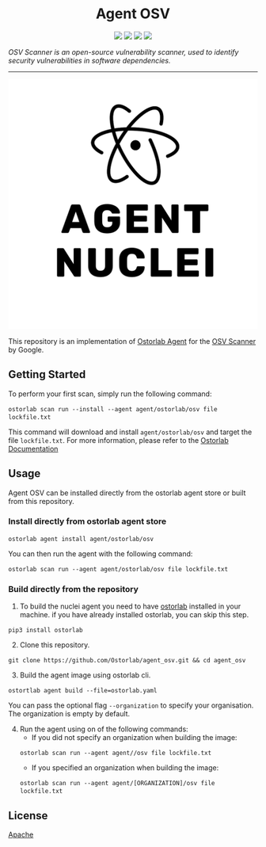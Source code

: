 <h1 align="center">Agent OSV</h1>

<p align="center">
<img src="https://img.shields.io/badge/License-Apache_2.0-brightgreen.svg">
<img src="https://img.shields.io/github/languages/top/ostorlab/agent_osv">
<img src="https://img.shields.io/github/stars/ostorlab/agent_osv">
<img src="https://img.shields.io/badge/PRs-welcome-brightgreen.svg">
</p>

_OSV Scanner is an open-source vulnerability scanner, used to identify security vulnerabilities in software dependencies._

---

<p align="center">
<img src="https://github.com/Ostorlab/agent_nuclei/blob/main/images/logo.png" alt="agent-nuclei" />
</p>

This repository is an implementation of [Ostorlab Agent](https://pypi.org/project/ostorlab/) for the [OSV Scanner](https://github.com/google/osv-scanner) by Google.

## Getting Started
To perform your first scan, simply run the following command:
```shell
ostorlab scan run --install --agent agent/ostorlab/osv file lockfile.txt
```

This command will download and install `agent/ostorlab/osv` and target the file `lockfile.txt`.
For more information, please refer to the [Ostorlab Documentation](https://github.com/Ostorlab/ostorlab/blob/main/README.md)


## Usage

Agent OSV can be installed directly from the ostorlab agent store or built from this repository.

 ### Install directly from ostorlab agent store

 ```shell
 ostorlab agent install agent/ostorlab/osv
 ```

You can then run the agent with the following command:
```shell
ostorlab scan run --agent agent/ostorlab/osv file lockfile.txt
```


### Build directly from the repository

 1. To build the nuclei agent you need to have [ostorlab](https://pypi.org/project/ostorlab/) installed in your machine.  if you have already installed ostorlab, you can skip this step.

```shell
pip3 install ostorlab
```

 2. Clone this repository.

```shell
git clone https://github.com/Ostorlab/agent_osv.git && cd agent_osv
```

 3. Build the agent image using ostorlab cli.

 ```shell
 ostortlab agent build --file=ostorlab.yaml
 ```

 You can pass the optional flag `--organization` to specify your organisation. The organization is empty by default.

 4. Run the agent using on of the following commands:
	 * If you did not specify an organization when building the image:
    ```shell
    ostorlab scan run --agent agent//osv file lockfile.txt
    ```
	 * If you specified an organization when building the image:
    ```shell
    ostorlab scan run --agent agent/[ORGANIZATION]/osv file lockfile.txt
    ```


## License
[Apache](./LICENSE)
